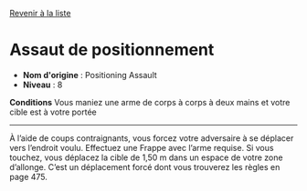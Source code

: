 [Revenir à la liste](..)

# Assaut de positionnement

 * **Nom d'origine** : Positioning Assault
 * **Niveau** : 8


<p><strong>Conditions</strong> Vous maniez une arme de corps à corps à deux mains et votre cible est à votre portée</p>
<hr>
<p>À l’aide de coups contraignants, vous forcez votre adversaire à se déplacer vers l’endroit voulu. Effectuez une Frappe avec l’arme requise. Si vous touchez, vous déplacez la cible de 1,50 m dans un espace de votre zone d’allonge. C’est un déplacement forcé dont vous trouverez les règles en page 475.</p>